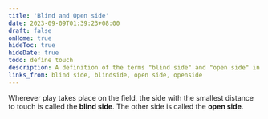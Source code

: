 ```yaml
---
title: 'Blind and Open side'
date: 2023-09-09T01:39:23+08:00
draft: false
onHome: true
hideToc: true
hideDate: true
todo: define touch
description: A definition of the terms "blind side" and "open side" in Rugby Union
links_from: blind side, blindside, open side, openside
---
```


Wherever play takes place on the field, the side with the smallest distance to touch is called the **blind side**. The other side is called the **open side**.


<!-- {{< figure src="/img/scrum.png" title="Figure 1: A scrum. The ball is put in the middle and hooked backwards." >}} -->